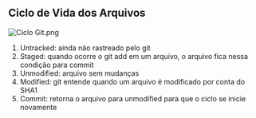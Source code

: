## Ciclo de Vida dos Arquivos

![Ciclo Git.png](https://github.com/joaopedroimamura/dio-desafio-primeiro-repositorio/blob/main/Introdução%20ao%20Git%20e%20ao%20GitHub/Ciclo%20Git.png)

1. Untracked: ainda não rastreado pelo git
2. Staged: quando ocorre o git add em um arquivo, o arquivo fica nessa condição para commit
3. Unmodified: arquivo sem mudanças
4. Modified: git entende quando um arquivo é modificado por conta do SHA1
5. Commit: retorna o arquivo para unmodified para que o ciclo se inicie novamente
